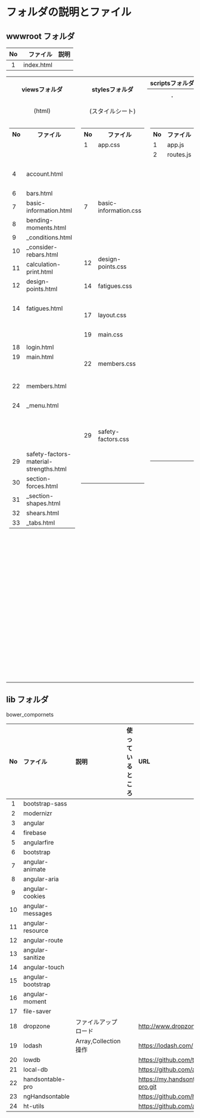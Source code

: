 # フォルダの説明とファイル

## wwwroot フォルダ

|  No  |      ファイル   |        説明      |
|:----:|----------------:|:-----------------|
|   1  |     index.html  |                  |


<nobr>
    <table>
        <tbody>
            <tr>
                <th rowspan="2">viewsフォルダ</th>
                <th rowspan="2">stylesフォルダ</th>
                <th colspan="5" align="left">scriptsフォルダ</th>
                <th rowspan="3">説明</th>
            </tr>
            <tr>
                <th style="width: 1000px;">.</th>
                <th>/configフォルダ</th>
                <th>/controllersフォルダ</th>
                <th>/servicesフォルダ</th>
                <th>/defaultsフォルダ</th>
            </tr>
            <tr>
                <td align="center">(html)</td>
                <td align="center">(スタイルシート)</td>
                <td align="center">&nbsp;</td>
                <td align="center">(デザイン定義)</td>
                <td align="center">(デザインへの結びつけ)</td>
                <td align="center">(データ操作・作成)</td>
                <td align="center">(入力補助の項目定義)</td>
            </tr>
            <tr>
                <td valign="top">
                    <table>
                        <tbody>
                            <tr><th>No</th><th>ファイル</th></tr>
                            <tr><td>&nbsp;</td><td>&nbsp;</td></tr>
                            <tr><td>&nbsp;</td><td>&nbsp;</td></tr>
                            <tr><td>&nbsp;</td><td>&nbsp;</td></tr>
                            <tr><td>4</td><td>account.html</td></tr>
                            <tr><td>&nbsp;</td><td>&nbsp;</td></tr>
                            <tr><td>6</td><td>bars.html</td></tr>
                            <tr><td>7</td><td>basic-information.html</td></tr>
                            <tr><td>8</td><td>bending-moments.html</td></tr>
                            <tr><td>9</td><td>_conditions.html</td></tr>
                            <tr><td>10</td><td>_consider-rebars.html</td></tr>
                            <tr><td>11</td><td>calculation-print.html</td></tr>
                            <tr><td>12</td><td>design-points.html</td></tr>
                            <tr><td>&nbsp;</td><td>&nbsp;</td></tr>
                            <tr><td>14</td><td>fatigues.html</td></tr>
                            <tr><td>&nbsp;</td><td>&nbsp;</td></tr>
                            <tr><td>&nbsp;</td><td>&nbsp;</td></tr>
                            <tr><td>&nbsp;</td><td>&nbsp;</td></tr>
                            <tr><td>18</td><td>login.html</td></tr>
                            <tr><td>19</td><td>main.html</td></tr>
                            <tr><td>&nbsp;</td><td>&nbsp;</td></tr>
                            <tr><td>&nbsp;</td><td>&nbsp;</td></tr>
                            <tr><td>22</td><td>members.html</td></tr>
                            <tr><td>&nbsp;</td><td>&nbsp;</td></tr>
                            <tr><td>24</td><td>_menu.html</td></tr>
                            <tr><td>&nbsp;</td><td>&nbsp;</td></tr>
                            <tr><td>&nbsp;</td><td>&nbsp;</td></tr>
                            <tr><td>&nbsp;</td><td>&nbsp;</td></tr>
                            <tr><td>&nbsp;</td><td>&nbsp;</td></tr>
                            <tr><td>29</td><td>safety-factors-material-strengths.html</td></tr>
                            <tr><td>30</td><td>section-forces.html</td></tr>
                            <tr><td>31</td><td>_section-shapes.html</td></tr>
                            <tr><td>32</td><td>shears.html</td></tr>
                            <tr><td>33</td><td>_tabs.html</td></tr>
                        </tbody>
                    </table>
                </td>
                <td valign="top">
                    <table>
                        <tbody>
                            <tr><th>No</th><th>ファイル</th></tr>
                            <tr><td>1</td><td>app.css</td></tr>
                            <tr><td>&nbsp;</td><td>&nbsp;</td></tr>
                            <tr><td>&nbsp;</td><td>&nbsp;</td></tr>
                            <tr><td>&nbsp;</td><td>&nbsp;</td></tr>
                            <tr><td>&nbsp;</td><td>&nbsp;</td></tr>
                            <tr><td>&nbsp;</td><td>&nbsp;</td></tr>
                            <tr><td>7</td><td>basic-information.css</td></tr>
                            <tr><td>&nbsp;</td><td>&nbsp;</td></tr>
                            <tr><td>&nbsp;</td><td>&nbsp;</td></tr>
                            <tr><td>&nbsp;</td><td>&nbsp;</td></tr>
                            <tr><td>&nbsp;</td><td>&nbsp;</td></tr>
                            <tr><td>12</td><td>design-points.css</td></tr>
                            <tr><td>&nbsp;</td><td>&nbsp;</td></tr>
                            <tr><td>14</td><td>fatigues.css</td></tr>
                            <tr><td>&nbsp;</td><td>&nbsp;</td></tr>
                            <tr><td>&nbsp;</td><td>&nbsp;</td></tr>
                            <tr><td>17</td><td>layout.css</td></tr>
                            <tr><td>&nbsp;</td><td>&nbsp;</td></tr>
                            <tr><td>19</td><td>main.css</td></tr>
                            <tr><td>&nbsp;</td><td>&nbsp;</td></tr>
                            <tr><td>&nbsp;</td><td>&nbsp;</td></tr>
                            <tr><td>22</td><td>members.css</td></tr>
                            <tr><td>&nbsp;</td><td>&nbsp;</td></tr>
                            <tr><td>&nbsp;</td><td>&nbsp;</td></tr>
                            <tr><td>&nbsp;</td><td>&nbsp;</td></tr>
                            <tr><td>&nbsp;</td><td>&nbsp;</td></tr>
                            <tr><td>&nbsp;</td><td>&nbsp;</td></tr>
                            <tr><td>&nbsp;</td><td>&nbsp;</td></tr>
                            <tr><td>29</td><td>safety-factors.css</td></tr>
                            <tr><td>&nbsp;</td><td>&nbsp;</td></tr>
                            <tr><td>&nbsp;</td><td>&nbsp;</td></tr>
                            <tr><td>&nbsp;</td><td>&nbsp;</td></tr>
                            <tr><td>&nbsp;</td><td>&nbsp;</td></tr>
                        </tbody>
                    </table>
                </td>
                <td valign="top">
                    <table>
                        <tbody>
                            <tr><th>No</th><th>ファイル</th></tr>
                            <tr><td>1</td><td>app.js</td></tr>
                            <tr><td>2</td><td>routes.js</td></tr>
                            <tr><td>&nbsp;</td><td>&nbsp;</td></tr>
                            <tr><td>&nbsp;</td><td>&nbsp;</td></tr>
                            <tr><td>&nbsp;</td><td>&nbsp;</td></tr>
                            <tr><td>&nbsp;</td><td>&nbsp;</td></tr>
                            <tr><td>&nbsp;</td><td>&nbsp;</td></tr>
                            <tr><td>&nbsp;</td><td>&nbsp;</td></tr>
                            <tr><td>&nbsp;</td><td>&nbsp;</td></tr>
                            <tr><td>&nbsp;</td><td>&nbsp;</td></tr>
                            <tr><td>&nbsp;</td><td>&nbsp;</td></tr>
                            <tr><td>&nbsp;</td><td>&nbsp;</td></tr>
                            <tr><td>&nbsp;</td><td>&nbsp;</td></tr>
                            <tr><td>&nbsp;</td><td>&nbsp;</td></tr>
                            <tr><td>&nbsp;</td><td>&nbsp;</td></tr>
                            <tr><td>&nbsp;</td><td>&nbsp;</td></tr>
                            <tr><td>&nbsp;</td><td>&nbsp;</td></tr>
                            <tr><td>&nbsp;</td><td>&nbsp;</td></tr>
                            <tr><td>&nbsp;</td><td>&nbsp;</td></tr>
                            <tr><td>&nbsp;</td><td>&nbsp;</td></tr>
                            <tr><td>&nbsp;</td><td>&nbsp;</td></tr>
                            <tr><td>&nbsp;</td><td>&nbsp;</td></tr>
                            <tr><td>&nbsp;</td><td>&nbsp;</td></tr>
                            <tr><td>&nbsp;</td><td>&nbsp;</td></tr>
                            <tr><td>&nbsp;</td><td>&nbsp;</td></tr>
                            <tr><td>&nbsp;</td><td>&nbsp;</td></tr>
                            <tr><td>&nbsp;</td><td>&nbsp;</td></tr>
                            <tr><td>&nbsp;</td><td>&nbsp;</td></tr>
                            <tr><td>&nbsp;</td><td>&nbsp;</td></tr>
                            <tr><td>&nbsp;</td><td>&nbsp;</td></tr>
                            <tr><td>&nbsp;</td><td>&nbsp;</td></tr>
                            <tr><td>&nbsp;</td><td>&nbsp;</td></tr>
                            <tr><td>&nbsp;</td><td>&nbsp;</td></tr>
                        </tbody>
                    </table>
                </td>
                <td valign="top">
                    <table>
                        <tbody>
                            <tr><th>No</th><th>ファイル</th></tr>
                            <tr><td>&nbsp;</td><td>&nbsp;</td></tr>
                            <tr><td>&nbsp;</td><td>&nbsp;</td></tr>
                            <tr><td>&nbsp;</td><td>&nbsp;</td></tr>
                            <tr><td>&nbsp;</td><td>&nbsp;</td></tr>
                            <tr><td>5</td><td>app.config.js</td></tr>
                            <tr><td>6</td><td>bar.config.js</td></tr>
                            <tr><td>7</td><td>basic-information.config.js</td></tr>
                            <tr><td>8</td><td>bending-moment.config.js</td></tr>
                            <tr><td>&nbsp;</td><td>&nbsp;</td></tr>
                            <tr><td>&nbsp;</td><td>&nbsp;</td></tr>
                            <tr><td>11</td><td>calculation-print.config.js</td></tr>
                            <tr><td>12</td><td>design-point.config.js</td></tr>
                            <tr><td>&nbsp;</td><td>&nbsp;</td></tr>
                            <tr><td>14</td><td>fatigue.config.js</td></tr>
                            <tr><td>&nbsp;</td><td>&nbsp;</td></tr>
                            <tr><td>16</td><td>group.config.js</td></tr>
                            <tr><td>&nbsp;</td><td>&nbsp;</td></tr>
                            <tr><td>&nbsp;</td><td>&nbsp;</td></tr>
                            <tr><td>&nbsp;</td><td>&nbsp;</td></tr>
                            <tr><td>20</td><td></td></tr>
                            <tr><td>21</td><td>material-strength-rest.config.js</td></tr>
                            <tr><td>22</td><td>member.config.js</td></tr>
                            <tr><td>23</td><td>member-section.config.js</td></tr>
                            <tr><td>&nbsp;</td><td>&nbsp;</td></tr>
                            <tr><td>25</td><td>msg.config.js</td></tr>
                            <tr><td>&nbsp;</td><td>&nbsp;</td></tr>
                            <tr><td>&nbsp;</td><td>&nbsp;</td></tr>
                            <tr><td>&nbsp;</td><td>&nbsp;</td></tr>
                            <tr><td>29</td><td>safety-factor.config.js</td></tr>
                            <tr><td>&nbsp;</td><td>&nbsp;</td></tr>
                            <tr><td>&nbsp;</td><td>&nbsp;</td></tr>
                            <tr><td>32</td><td>shear.config.js</td></tr>
                            <tr><td>&nbsp;</td><td>&nbsp;</td></tr>
                        </tbody>
                    </table>
                </td>
                <td valign="top">
                    <table>
                        <tbody>
                            <tr><th>No</th><th>ファイル</th></tr>
                            <tr><td>&nbsp;</td><td>&nbsp;</td></tr>
                            <tr><td>&nbsp;</td><td>&nbsp;</td></tr>
                            <tr><td>&nbsp;</td><td>&nbsp;</td></tr>
                            <tr><td>4</td><td>account.js</td></tr>
                            <tr><td>&nbsp;</td><td>&nbsp;</td></tr>
                            <tr><td>6</td><td>bars.js</td></tr>
                            <tr><td>7</td><td>basic-information.js</td></tr>
                            <tr><td>8</td><td>bending-moments.js</td></tr>
                            <tr><td>&nbsp;</td><td>&nbsp;</td></tr>
                            <tr><td>&nbsp;</td><td>&nbsp;</td></tr>
                            <tr><td>11</td><td>calculation-print.js</td></tr>
                            <tr><td>12</td><td>design-points.js</td></tr>
                            <tr><td>&nbsp;</td><td>&nbsp;</td></tr>
                            <tr><td>14</td><td>fatigues.js</td></tr>
                            <tr><td>&nbsp;</td><td>&nbsp;</td></tr>
                            <tr><td>16</td><td>groups.js</td></tr>
                            <tr><td>&nbsp;</td><td>&nbsp;</td></tr>
                            <tr><td>18</td><td>login.js</td></tr>
                            <tr><td>19</td><td>main.js</td></tr>
                            <tr><td>&nbsp;</td><td>&nbsp;</td></tr>
                            <tr><td>&nbsp;</td><td>&nbsp;</td></tr>
                            <tr><td>22</td><td>members.js</td></tr>
                            <tr><td>&nbsp;</td><td>&nbsp;</td></tr>
                            <tr><td>24</td><td>menu.js</td></tr>
                            <tr><td>&nbsp;</td><td>&nbsp;</td></tr>
                            <tr><td>&nbsp;</td><td>&nbsp;</td></tr>
                            <tr><td>&nbsp;</td><td>&nbsp;</td></tr>
                            <tr><td>&nbsp;</td><td>&nbsp;</td></tr>
                            <tr><td>29</td><td>safety-factors-material-strengths.js</td></tr>
                            <tr><td>30</td><td>section-forces.js</td></tr>
                            <tr><td>&nbsp;</td><td>&nbsp;</td></tr>
                            <tr><td>32</td><td>shears.js</td></tr>
                            <tr><td>33</td><td>tabs.js</td></tr>
                        </tbody>
                    </table>
                </td>
                <td valign="top">
                    <table>
                        <tbody>
                            <tr><th>No</th><th>ファイル</th></tr>
                            <tr><td>&nbsp;</td><td>&nbsp;</td></tr>
                            <tr><td>&nbsp;</td><td>&nbsp;</td></tr>
                            <tr><td>3</td><td>auth.js</td></tr>
                            <tr><td>&nbsp;</td><td>&nbsp;</td></tr>
                            <tr><td>&nbsp;</td><td>&nbsp;</td></tr>
                            <tr><td>6</td><td>bar.js</td></tr>
                            <tr><td>7</td><td>basic-information.js</td></tr>
                            <tr><td>8</td><td>bending-moment.js</td></tr>
                            <tr><td>&nbsp;</td><td>&nbsp;</td></tr>
                            <tr><td>&nbsp;</td><td>&nbsp;</td></tr>
                            <tr><td>11</td><td>calculation-print.js</td></tr>
                            <tr><td>12</td><td>design-point.js</td></tr>
                            <tr><td>&nbsp;</td><td>&nbsp;</td></tr>
                            <tr><td>14</td><td>fatigue.js</td></tr>
                            <tr><td>15</td><td>group.js</td></tr>
                            <tr><td>&nbsp;</td><td>&nbsp;</td></tr>
                            <tr><td>&nbsp;</td><td>&nbsp;</td></tr>
                            <tr><td>&nbsp;</td><td>&nbsp;</td></tr>
                            <tr><td>&nbsp;</td><td>&nbsp;</td></tr>
                            <tr><td>20</td><td>material-strength.js</td></tr>
                            <tr><td>21</td><td>material-strength-rest.js</td></tr>
                            <tr><td>22</td><td>member.js</td></tr>
                            <tr><td>&nbsp;</td><td>&nbsp;</td></tr>
                            <tr><td>&nbsp;</td><td>&nbsp;</td></tr>
                            <tr><td>&nbsp;</td><td>&nbsp;</td></tr>
                            <tr><td>26</td><td>rcnonlinear.js</td></tr>
                            <tr><td>&nbsp;</td><td>&nbsp;</td></tr>
                            <tr><td>&nbsp;</td><td>&nbsp;</td></tr>
                            <tr><td>29</td><td>safety-factor.js</td></tr>
                            <tr><td>&nbsp;</td><td>&nbsp;</td></tr>
                            <tr><td>&nbsp;</td><td>&nbsp;</td></tr>
                            <tr><td>32</td><td>shear.js</td></tr>
                            <tr><td>&nbsp;</td><td>&nbsp;</td></tr>
                        </tbody>
                    </table>
                </td>
                <td valign="top">
                    <table>
                        <tbody>
                            <tr><th>No</th><th>ファイル</th></tr>
                            <tr><td>&nbsp;</td><td>&nbsp;</td></tr>
                            <tr><td>&nbsp;</td><td>&nbsp;</td></tr>
                            <tr><td>&nbsp;</td><td>&nbsp;</td></tr>
                            <tr><td>&nbsp;</td><td>&nbsp;</td></tr>
                            <tr><td>5</td><td>bar.defaults.js</td></tr>
                            <tr><td>&nbsp;</td><td>&nbsp;</td></tr>
                            <tr><td>&nbsp;</td><td>&nbsp;</td></tr>
                            <tr><td>8</td><td>bending-moment.defaults.js</td></tr>
                            <tr><td>9</td><td>condition.defaults.js</td></tr>
                            <tr><td>10</td><td>consider-rebar.defaults.js</td></tr>
                            <tr><td>&nbsp;</td><td>&nbsp;</td></tr>
                            <tr><td>12</td><td>design-point.defaults.js</td></tr>
                            <tr><td>13</td><td>design-point-name.defaults.js</td></tr>
                            <tr><td>14</td><td>fatigue.defaults.js</td></tr>
                            <tr><td>15</td><td>group.defaults.js</td></tr>
                            <tr><td>&nbsp;</td><td>&nbsp;</td></tr>
                            <tr><td>&nbsp;</td><td>&nbsp;</td></tr>
                            <tr><td>&nbsp;</td><td>&nbsp;</td></tr>
                            <tr><td>&nbsp;</td><td>&nbsp;</td></tr>
                            <tr><td>20</td><td>material-strength.defaults.js</td></tr>
                            <tr><td>&nbsp;</td><td>&nbsp;</td></tr>
                            <tr><td>22</td><td>member.defaults.js</td></tr>
                            <tr><td>&nbsp;</td><td>&nbsp;</td></tr>
                            <tr><td>&nbsp;</td><td>&nbsp;</td></tr>
                            <tr><td>&nbsp;</td><td>&nbsp;</td></tr>
                            <tr><td>&nbsp;</td><td>&nbsp;</td></tr>
                            <tr><td>27</td><td>rebar-side.bar.defaults.js</td></tr>
                            <tr><td>28</td><td>rebar-side.fatigue.defaults.js</td></tr>
                            <tr><td>29</td><td>safety-factor.defaults.js</td></tr>
                            <tr><td>&nbsp;</td><td>&nbsp;</td></tr>
                            <tr><td>31</td><td>section-shape.defaults.js</td></tr>
                            <tr><td>32</td><td>shear.defaults.js</td></tr>
                            <tr><td>&nbsp;</td><td>&nbsp;</td></tr>
                        </tbody>
                    </table>
                </td>
                <td valign="top">
                    <table>
                        <tbody>
                            <tr><th>&nbsp;</th></tr>
                            <tr><td>&nbsp;</td></tr>
                            <tr><td>&nbsp;</td></tr>
                            <tr><td>&nbsp;</td></tr>
                            <tr><td>&nbsp;</td></tr>
                            <tr><td>&nbsp;</td></tr>
                            <tr><td>鉄筋配置</td></tr>
                            <tr><td>基本データ</td></tr>
                            <tr><td>bending-moment*</td></tr>
                            <tr><td>&nbsp;</td></tr>
                            <tr><td>&nbsp;</td></tr>
                            <tr><td>計算・印刷</td></tr>
                            <tr><td>算出点</td></tr>
                            <tr><td>&nbsp;</td></tr>
                            <tr><td>疲労データ</td></tr>
                            <tr><td>部材・断面のグループNoと部材名</td></tr>
                            <tr><td>&nbsp;</td></tr>
                            <tr><td>&nbsp;</td></tr>
                            <tr><td>&nbsp;</td></tr>
                            <tr><td>&nbsp;</td></tr>
                            <tr><td>安全係数・材料強度の材料強度</td></tr>
                            <tr><td>安全係数・材料強度の材料の基本情報</td></tr>
                            <tr><td>部材・断面</td></tr>
                            <tr><td>部材・断面のグループNo以外</td></tr>
                            <tr><td>&nbsp;</td></tr>
                            <tr><td>&nbsp;</td></tr>
                            <tr><td>&nbsp;</td></tr>
                            <tr><td>&nbsp;</td></tr>
                            <tr><td>&nbsp;</td></tr>
                            <tr><td>安全係数・材料強度</td></tr>
                            <tr><td>断面力</td></tr>
                            <tr><td>&nbsp;</td></tr>
                            <tr><td>断面力のせん断照査</td></tr>
                            <tr><td>&nbsp;</td></tr>
                        </tbody>
                    </table>
                </td>
            </tr>
        </tbody>
    </table>
</nobr>


## lib フォルダ

bower_compornets

|  No  |      ファイル      |           説明        | 使っているところ |        URL                                                     |
|:----:|:-------------------|:----------------------|:-----------------|:---------------------------------------------------------------|
|   1  |  bootstrap-sass    |                       |                  |                                                                |
|   2  |  modernizr         |                       |                  |                                                                |
|   3  |  angular           |                       |                  |                                                                |
|   4  |  firebase          |                       |                  |                                                                |
|   5  |  angularfire       |                       |                  |                                                                |
|   6  |  bootstrap         |                       |                  |                                                                |
|   7  |  angular-animate   |                       |                  |                                                                |
|   8  |  angular-aria      |                       |                  |                                                                |
|   9  |  angular-cookies   |                       |                  |                                                                |
|  10  |  angular-messages  |                       |                  |                                                                |
|  11  |  angular-resource  |                       |                  |                                                                |
|  12  |  angular-route     |                       |                  |                                                                |
|  13  |  angular-sanitize  |                       |                  |                                                                |
|  14  |  angular-touch     |                       |                  |                                                                |
|  15  |  angular-bootstrap |                       |                  |                                                                |
|  16  |  angular-moment    |                       |                  |                                                                |
|  17  |  file-saver        |                       |                  |                                                                |
|  18  |  dropzone          | ファイルアップロード  |                  | http://www.dropzonejs.com/                                     |
|  19  |  lodash            | Array,Collection 操作 |                  | https://lodash.com/                                            |
|  20  |  lowdb             |                       |                  | https://github.com/typicode/lowdb                              |
|  21  |  local-db          |                       |                  | https://github.com/a311cb/local-db                             |
|  22  |  handsontable-pro  |                       |                  | https://my.handsontable.com/handsontable/handsontable-pro.git  |
|  23  |  ngHandsontable    |                       |                  | https://github.com/handsontable/ngHandsontable                 |
|  24  |  ht-utils          |                       |                  | https://github.com/a311cb/ht-utils                             |
